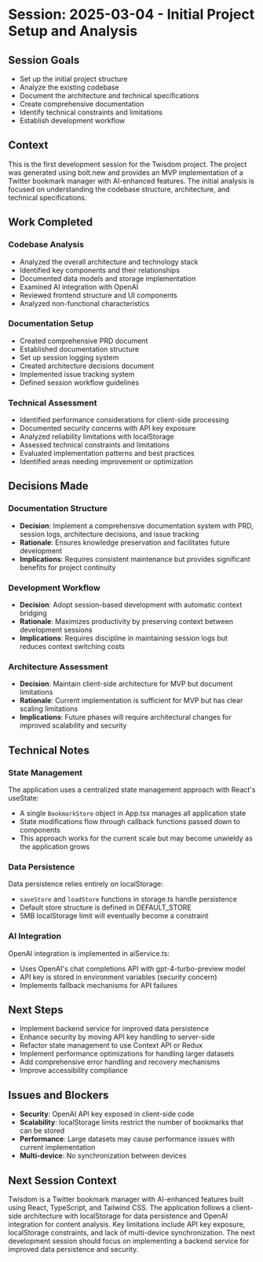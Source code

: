 # Session: 2025-03-04 - Initial Project Setup and Analysis

## Session Goals
- Set up the initial project structure
- Analyze the existing codebase
- Document the architecture and technical specifications
- Create comprehensive documentation
- Identify technical constraints and limitations
- Establish development workflow

## Context
This is the first development session for the Twisdom project. The project was generated using bolt.new and provides an MVP implementation of a Twitter bookmark manager with AI-enhanced features. The initial analysis is focused on understanding the codebase structure, architecture, and technical specifications.

## Work Completed

### Codebase Analysis
- Analyzed the overall architecture and technology stack
- Identified key components and their relationships
- Documented data models and storage implementation
- Examined AI integration with OpenAI
- Reviewed frontend structure and UI components
- Analyzed non-functional characteristics

### Documentation Setup
- Created comprehensive PRD document
- Established documentation structure
- Set up session logging system
- Created architecture decisions document
- Implemented issue tracking system
- Defined session workflow guidelines

### Technical Assessment
- Identified performance considerations for client-side processing
- Documented security concerns with API key exposure
- Analyzed reliability limitations with localStorage
- Assessed technical constraints and limitations
- Evaluated implementation patterns and best practices
- Identified areas needing improvement or optimization

## Decisions Made

### Documentation Structure
- **Decision**: Implement a comprehensive documentation system with PRD, session logs, architecture decisions, and issue tracking
- **Rationale**: Ensures knowledge preservation and facilitates future development
- **Implications**: Requires consistent maintenance but provides significant benefits for project continuity

### Development Workflow
- **Decision**: Adopt session-based development with automatic context bridging
- **Rationale**: Maximizes productivity by preserving context between development sessions
- **Implications**: Requires discipline in maintaining session logs but reduces context switching costs

### Architecture Assessment
- **Decision**: Maintain client-side architecture for MVP but document limitations
- **Rationale**: Current implementation is sufficient for MVP but has clear scaling limitations
- **Implications**: Future phases will require architectural changes for improved scalability and security

## Technical Notes

### State Management
The application uses a centralized state management approach with React's useState:
- A single `BookmarkStore` object in App.tsx manages all application state
- State modifications flow through callback functions passed down to components
- This approach works for the current scale but may become unwieldy as the application grows

### Data Persistence
Data persistence relies entirely on localStorage:
- `saveStore` and `loadStore` functions in storage.ts handle persistence
- Default store structure is defined in DEFAULT_STORE
- 5MB localStorage limit will eventually become a constraint

### AI Integration
OpenAI integration is implemented in aiService.ts:
- Uses OpenAI's chat completions API with gpt-4-turbo-preview model
- API key is stored in environment variables (security concern)
- Implements fallback mechanisms for API failures

## Next Steps
- Implement backend service for improved data persistence
- Enhance security by moving API key handling to server-side
- Refactor state management to use Context API or Redux
- Implement performance optimizations for handling larger datasets
- Add comprehensive error handling and recovery mechanisms
- Improve accessibility compliance

## Issues and Blockers
- **Security**: OpenAI API key exposed in client-side code
- **Scalability**: localStorage limits restrict the number of bookmarks that can be stored
- **Performance**: Large datasets may cause performance issues with current implementation
- **Multi-device**: No synchronization between devices

## Next Session Context
Twisdom is a Twitter bookmark manager with AI-enhanced features built using React, TypeScript, and Tailwind CSS. The application follows a client-side architecture with localStorage for data persistence and OpenAI integration for content analysis. Key limitations include API key exposure, localStorage constraints, and lack of multi-device synchronization. The next development session should focus on implementing a backend service for improved data persistence and security.
